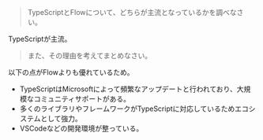> TypeScriptとFlowについて、どちらが主流となっているかを調べなさい。

TypeScriptが主流。
> また、その理由を考えてまとめなさい。

以下の点がFlowよりも優れているため。
- TypeScriptはMicrosoftによって頻繁なアップデートと行われており、大規模なコミュニティサポートがある。
- 多くのライブラリやフレームワークがTypeScriptに対応しているためエコシステムとして強力。
- VSCodeなどの開発環境が整っている。
